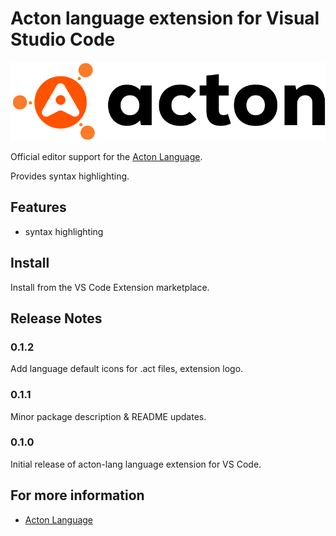 # Acton language extension for Visual Studio Code

![Acton Logo](images/Acton-logo.png)

Official editor support for the [Acton Language](http://www.acton-lang.org).

Provides syntax highlighting.


## Features
- syntax highlighting

## Install

Install from the VS Code Extension marketplace.

## Release Notes

### 0.1.2

Add language default icons for .act files, extension logo.

### 0.1.1

Minor package description & README updates.

### 0.1.0

Initial release of acton-lang language extension for VS Code.

## For more information

* [Acton Language](http://www.acton-lang.org)
